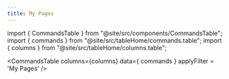 ```yaml
---
title: My Pages
---
```


import { CommandsTable } from "@site/src/components/CommandsTable";
import { commands } from "@site/src/tableHome/commands.table";
import { columns } from "@site/src/tableHome/columns.table";

<CommandsTable
columns={columns}
data={ commands }
applyFilter = 'My Pages'
/>
